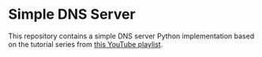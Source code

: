 # Simple DNS Server

This repository contains a simple DNS server Python implementation based on the tutorial series from [this YouTube playlist](https://youtube.com/playlist?list=PLBOh8f9FoHHhvO5e5HF_6mYvtZegobYX2). 
